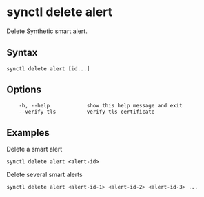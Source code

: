 # synctl delete alert

Delete Synthetic smart alert.

## Syntax
```
synctl delete alert [id...] 
```
## Options
```
    -h, --help            show this help message and exit
    --verify-tls          verify tls certificate
```

## Examples

Delete a smart alert
```
synctl delete alert <alert-id>
```

Delete several smart alerts
```
synctl delete alert <alert-id-1> <alert-id-2> <alert-id-3> ...
```
